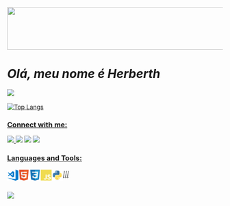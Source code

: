 <div>
    <img align="center" width="878px" height="100px" src="https://media.giphy.com/media/3oriNTivEJZ1ASRnMc/giphy.gif">
    
</div>

# **_Olá, meu nome é Herberth_**
<div>
    <a href=https://github.com/sm7f>
    <img bottom="150em" src="https://github-readme-stats.vercel.app/api/?username=sm7f&show_icons=true&theme=chartreuse-dark&include_all_commits=true&count_private=true"/>

![Top Langs](https://github-readme-stats.vercel.app/api/top-langs/?username=sm7f&theme=chartreuse-dark&layout=compact&langs_count=10")

</div>

### Connect with me:
<div>
    </a>
    <a href="https://www.instagram.com/heberthamorim/" target="_blank"><img src="https://img.shields.io/badge/-Instagram-9146FF?style=for-the-badge&logo=instagram&logoColor=white" target="_blank">
    </a> 
    <a href="https://www.linkedin.com/in/herberth-amorim-6883321a0/" target="_blank"><img src="https://img.shields.io/badge/-LinkedIn-00bce4?style=for-the-badge&logo=linkedin&logoColor=white" target="_blank"></a> 
    <a href="https://twitter.com/home" target="_blank"><img src="https://img.shields.io/badge/-Twitter-%230077B5?style=for-the-badge&logo=twitter&logoColor=white" target="_blank"></a> 
    <a href="https://www.youtube.com/channel/UCpKC6cfaRhoKr2k966yCf1w" target="_blank"><img src="https://img.shields.io/badge/YouTube-FF0000?style=for-the-badge&logo=youtube&logoColor=white" target="_blank">
</div>

### Languages and Tools:

<div>
    <img align="left" alt="Visual Studio Code" width="26px" src="https://raw.githubusercontent.com/github/explore/80688e429a7d4ef2fca1e82350fe8e3517d3494d/topics/visual-studio-code/visual-studio-code.png" />
    <img align="left" alt="HTML5" width="26px" src="https://raw.githubusercontent.com/devicons/devicon/master/icons/html5/html5-original.svg" />
    <img align="left" alt="CSS" width="26px" src="https://raw.githubusercontent.com/devicons/devicon/master/icons/css3/css3-original.svg" />
    <img align="left" alt="JavaScript" width="26px" src="https://raw.githubusercontent.com/devicons/devicon/master/icons/javascript/javascript-plain.svg" />
    <img align="left" alt="Python" width="26px" src="https://raw.githubusercontent.com/devicons/devicon/master/icons/python/python-original.svg" />
</div>

######            |||

<div>
    <img width="500px" src= "https://komarev.com/ghpvc/?username=sm7f&color=green&style=flat-square" />
</div>


